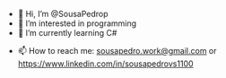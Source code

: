 - 👋 Hi, I’m @SousaPedrop
- 👀 I’m interested in programming
- 🌱 I’m currently learning C#
<!---- 💞️ I’m looking to collaborate on ...--->
- 📫 How to reach me: sousapedro.work@gmail.com or https://www.linkedin.com/in/sousapedrovs1100

<!---
SousaPedrop/SousaPedrop is a ✨ special ✨ repository because its `README.md` (this file) appears on your GitHub profile.
You can click the Preview link to take a look at your changes.
--->

